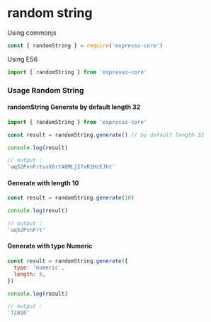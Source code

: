 # random string

Using commonjs

```javascript
const { randomString } = require('expresso-core')
```

Using ES6

```javascript
import { randomString } from 'expresso-core'
```

### Usage Random String

#### randomString Generate by default length 32

```javascript
import { randomString } from 'expresso-core'

const result = randomString.generate() // by default length 32

console.log(result)

// output :
'aq52PvnFrtvsX6rtA8MLj27xR2HcEJht'
```

#### Generate with length 10

```javascript
const result = randomString.generate(10)

console.log(result)

// output :
'aq52PvnFrt'
```

#### Generate with type **Numeric**

```javascript
const result = randomString.generate({
  type: 'numeric',
  length: 5,
})

console.log(result)

// output :
'72810'
```
